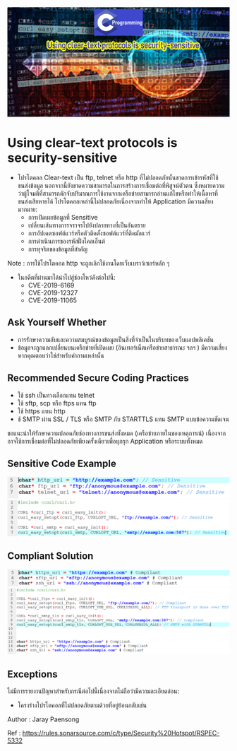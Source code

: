 <img src="40.PNG" >

# Using clear-text protocols is security-sensitive

* โปรโตคอล Clear-text เป็น ftp, telnet หรือ http ที่ไม่ปลอดภัยนั้นขาดการเข้ารหัสที่ใช้ขนส่งข้อมูล นอกจากนี้ยังขาดความสามารถในการสร้างการเชื่อมต่อที่พิสูจน์ตัวตน ซึ่งหมายความว่าผู้โจมตีที่สามารถดักจับปริมาณการใช้งานจากเครือข่ายสามารถอ่านแก้ไขหรือทำให้เนื้อหาที่ขนส่งเสียหายได้ โปรโตคอลเหล่านี้ไม่ปลอดภัยเนื่องจากทำให้ Application มีความเสี่ยงมากมาย:
  * การเปิดเผยข้อมูลที่ Sensitive
  * เปลี่ยนเส้นทางการจราจรไปยังปลายทางที่เป็นอันตราย
  * การอัปเดตซอฟต์แวร์หรือตัวติดตั้งซอฟต์แวร์ที่ติดมัลแวร์
  * การดำเนินการของรหัสฝั่งไคลเอ็นต์
  * การทุจริตของข้อมูลที่สำคัญ
  
Note : การใช้โปรโตคอล http จะถูกเลิกใช้งานโดยเว็บเบราว์เซอร์หลัก ๆ

* ในอดีตที่ผ่านมาได้นำไปสู่ช่องโหว่ดังต่อไปนี้:
  * CVE-2019-6169
  * CVE-2019-12327
  * CVE-2019-11065
  
## Ask Yourself Whether
 
  * การรักษาความลับและความสมบูรณ์ของข้อมูลเป็นสิ่งที่จำเป็นในบริบทของเว็บแอปพลิเคชัน
  * ข้อมูลจะถูกแลกเปลี่ยนบนเครือข่ายที่เปิดเผย (อินเทอร์เน็ตเครือข่ายสาธารณะ ฯลฯ )
  มีความเสี่ยงหากคุณตอบว่าใช่สำหรับคำถามเหล่านั้น
  
  ## Recommended Secure Coding Practices
  
  * ใช้ ssh เป็นทางเลือกแทน telnet  
  * ใช้ sftp, scp หรือ ftps แทน ftp
  * ใช้ https แทน http
  * ช้ SMTP ผ่าน SSL / TLS หรือ SMTP กับ STARTTLS แทน SMTP แบบข้อความชัดเจน
  
ขอแนะนำให้รักษาความปลอดภัยช่องทางการขนส่งทั้งหมด (เครือข่ายภายในของเหตุการณ์) เนื่องจากอาจใช้การเชื่อมต่อที่ไม่ปลอดภัยเพียงครั้งเดียวเพื่อบุกรุก Application หรือระบบทั้งหมด

## Sensitive Code Example

<img src="41.PNG" >

<img src="42.PNG" >

## Compliant Solution

<img src="43.PNG" >

<img src="44.PNG" >

## Exceptions

ไม่มีการรายงานปัญหาสำหรับกรณีต่อไปนี้เนื่องจากไม่ถือว่ามีความละเอียดอ่อน:

* โครงร่างโปรโตคอลที่ไม่ปลอดภัยตามด้วยที่อยู่ย้อนกลับเช่น

Author : Jaray Paensong

Ref : https://rules.sonarsource.com/c/type/Security%20Hotspot/RSPEC-5332
